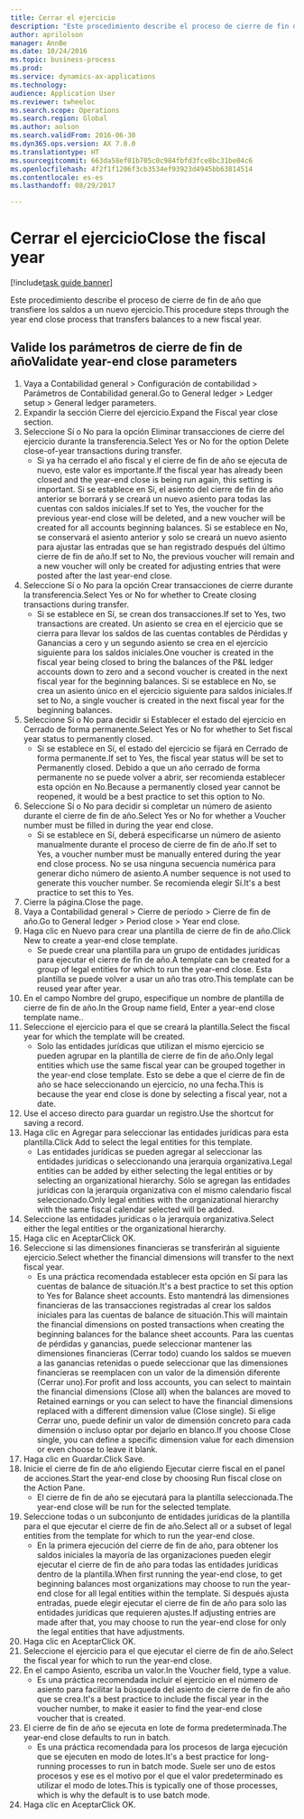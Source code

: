 ```yaml
--- 
title: Cerrar el ejercicio
description: "Este procedimiento describe el proceso de cierre de fin de año que transfiere los saldos a un nuevo ejercicio."
author: aprilolson
manager: AnnBe
ms.date: 10/24/2016
ms.topic: business-process
ms.prod: 
ms.service: dynamics-ax-applications
ms.technology: 
audience: Application User
ms.reviewer: twheeloc
ms.search.scope: Operations
ms.search.region: Global
ms.author: aolson
ms.search.validFrom: 2016-06-30
ms.dyn365.ops.version: AX 7.0.0
ms.translationtype: HT
ms.sourcegitcommit: 663da58ef01b705c0c984fbfd3fce8bc31be04c6
ms.openlocfilehash: 4f2f1f1206f3cb3534ef93923d4945bb63814514
ms.contentlocale: es-es
ms.lasthandoff: 08/29/2017

---
```

# <a name="close-the-fiscal-year"></a><span data-ttu-id="55b54-103">Cerrar el ejercicio</span><span class="sxs-lookup"><span data-stu-id="55b54-103">Close the fiscal year</span></span>

[!include[task guide banner](../../includes/task-guide-banner.md)]

<span data-ttu-id="55b54-104">Este procedimiento describe el proceso de cierre de fin de año que transfiere los saldos a un nuevo ejercicio.</span><span class="sxs-lookup"><span data-stu-id="55b54-104">This procedure steps through the year end close process that transfers balances to a new fiscal year.</span></span>


## <a name="validate-year-end-close-parameters"></a><span data-ttu-id="55b54-105">Valide los parámetros de cierre de fin de año</span><span class="sxs-lookup"><span data-stu-id="55b54-105">Validate year-end close parameters</span></span>
1. <span data-ttu-id="55b54-106">Vaya a Contabilidad general > Configuración de contabilidad > Parámetros de Contabilidad general.</span><span class="sxs-lookup"><span data-stu-id="55b54-106">Go to General ledger > Ledger setup > General ledger parameters.</span></span>
2. <span data-ttu-id="55b54-107">Expandir la sección Cierre del ejercicio.</span><span class="sxs-lookup"><span data-stu-id="55b54-107">Expand the Fiscal year close section.</span></span>
3. <span data-ttu-id="55b54-108">Seleccione Sí o No para la opción Eliminar transacciones de cierre del ejercicio durante la transferencia.</span><span class="sxs-lookup"><span data-stu-id="55b54-108">Select Yes or No for the option Delete close-of-year transactions during transfer.</span></span>
    * <span data-ttu-id="55b54-109">Si ya ha cerrado el año fiscal y el cierre de fin de año se ejecuta de nuevo, este valor es importante.</span><span class="sxs-lookup"><span data-stu-id="55b54-109">If the fiscal year has already been closed and the year-end close is being run again, this setting is important.</span></span> <span data-ttu-id="55b54-110">Si se establece en Sí, el asiento del cierre de fin de año anterior se borrará y se creará un nuevo asiento para todas las cuentas con saldos iniciales.</span><span class="sxs-lookup"><span data-stu-id="55b54-110">If set to Yes, the voucher for the previous year-end close will be deleted, and a new voucher will be created for all accounts beginning balances.</span></span> <span data-ttu-id="55b54-111">Si se establece en No, se conservará el asiento anterior y solo se creará un nuevo asiento para ajustar las entradas que se han registrado después del último cierre de fin de año.</span><span class="sxs-lookup"><span data-stu-id="55b54-111">If set to No, the previous voucher will remain and a new voucher will only be created for adjusting entries that were posted after the last year-end close.</span></span>  
4. <span data-ttu-id="55b54-112">Seleccione Sí o No para la opción Crear transacciones de cierre durante la transferencia.</span><span class="sxs-lookup"><span data-stu-id="55b54-112">Select Yes or No for whether to Create closing transactions during transfer.</span></span>
    * <span data-ttu-id="55b54-113">Si se establece en Sí, se crean dos transacciones.</span><span class="sxs-lookup"><span data-stu-id="55b54-113">If set to Yes, two transactions are created.</span></span> <span data-ttu-id="55b54-114">Un asiento se crea en el ejercicio que se cierra para llevar los saldos de las cuentas contables de Pérdidas y Ganancias a cero y un segundo asiento se crea en el ejercicio siguiente para los saldos iniciales.</span><span class="sxs-lookup"><span data-stu-id="55b54-114">One voucher is created in the fiscal year being closed to bring the balances of the P&L ledger accounts down to zero and a second voucher is created in the next fiscal year for the beginning balances.</span></span> <span data-ttu-id="55b54-115">Si se establece en No, se crea un asiento único en el ejercicio siguiente para saldos iniciales.</span><span class="sxs-lookup"><span data-stu-id="55b54-115">If set to No, a single voucher is created in the next fiscal year for the beginning balances.</span></span>  
5. <span data-ttu-id="55b54-116">Seleccione Sí o No para decidir si Establecer el estado del ejercicio en Cerrado de forma permanente.</span><span class="sxs-lookup"><span data-stu-id="55b54-116">Select Yes or No for whether to Set fiscal year status to permanently closed.</span></span>
    * <span data-ttu-id="55b54-117">Si se establece en Sí, el estado del ejercicio se fijará en Cerrado de forma permanente.</span><span class="sxs-lookup"><span data-stu-id="55b54-117">If set to Yes, the fiscal year status will be set to Permanently closed.</span></span>  <span data-ttu-id="55b54-118">Debido a que un año cerrado de forma permanente no se puede volver a abrir, ser recomienda establecer esta opción en No.</span><span class="sxs-lookup"><span data-stu-id="55b54-118">Because a permanently closed year cannot be reopened, it would be a best practice to set this option to No.</span></span>  
6. <span data-ttu-id="55b54-119">Seleccione Sí o No para decidir si completar un número de asiento durante el cierre de fin de año.</span><span class="sxs-lookup"><span data-stu-id="55b54-119">Select Yes or No for whether a Voucher number must be filled in during the year end close.</span></span>
    * <span data-ttu-id="55b54-120">Si se establece en Sí, deberá especificarse un número de asiento manualmente durante el proceso de cierre de fin de año.</span><span class="sxs-lookup"><span data-stu-id="55b54-120">If set to Yes, a voucher number must be manually entered during the year end close process.</span></span> <span data-ttu-id="55b54-121">No se usa ninguna secuencia numérica para generar dicho número de asiento.</span><span class="sxs-lookup"><span data-stu-id="55b54-121">A number sequence is not used to generate this voucher number.</span></span> <span data-ttu-id="55b54-122">Se recomienda elegir Sí.</span><span class="sxs-lookup"><span data-stu-id="55b54-122">It's a best practice to set this to Yes.</span></span>  
7. <span data-ttu-id="55b54-123">Cierre la página.</span><span class="sxs-lookup"><span data-stu-id="55b54-123">Close the page.</span></span>
8. <span data-ttu-id="55b54-124">Vaya a Contabilidad general > Cierre de período > Cierre de fin de año.</span><span class="sxs-lookup"><span data-stu-id="55b54-124">Go to General ledger > Period close > Year end close.</span></span>
9. <span data-ttu-id="55b54-125">Haga clic en Nuevo para crear una plantilla de cierre de fin de año.</span><span class="sxs-lookup"><span data-stu-id="55b54-125">Click New to create a year-end close template.</span></span>
    * <span data-ttu-id="55b54-126">Se puede crear una plantilla para un grupo de entidades jurídicas para ejecutar el cierre de fin de año.</span><span class="sxs-lookup"><span data-stu-id="55b54-126">A template can be created for a group of legal entities for which to run the year-end close.</span></span> <span data-ttu-id="55b54-127">Esta plantilla se puede volver a usar un año tras otro.</span><span class="sxs-lookup"><span data-stu-id="55b54-127">This template can be reused year after year.</span></span>  
10. <span data-ttu-id="55b54-128">En el campo Nombre del grupo, especifique un nombre de plantilla de cierre de fin de año.</span><span class="sxs-lookup"><span data-stu-id="55b54-128">In the Group name field, Enter a year-end close template name..</span></span>
11. <span data-ttu-id="55b54-129">Seleccione el ejercicio para el que se creará la plantilla.</span><span class="sxs-lookup"><span data-stu-id="55b54-129">Select the fiscal year for which the template will be created.</span></span>
    * <span data-ttu-id="55b54-130">Solo las entidades jurídicas que utilizan el mismo ejercicio se pueden agrupar en la plantilla de cierre de fin de año.</span><span class="sxs-lookup"><span data-stu-id="55b54-130">Only legal entities which use the same fiscal year can be grouped together in the year-end close template.</span></span> <span data-ttu-id="55b54-131">Esto se debe a que el cierre de fin de año se hace seleccionando un ejercicio, no una fecha.</span><span class="sxs-lookup"><span data-stu-id="55b54-131">This is because the year end close is done by selecting a fiscal year, not a date.</span></span>  
12. <span data-ttu-id="55b54-132">Use el acceso directo para guardar un registro.</span><span class="sxs-lookup"><span data-stu-id="55b54-132">Use the shortcut for saving a record.</span></span>
13. <span data-ttu-id="55b54-133">Haga clic en Agregar para seleccionar las entidades jurídicas para esta plantilla.</span><span class="sxs-lookup"><span data-stu-id="55b54-133">Click Add to select the legal entities for this template.</span></span>
    * <span data-ttu-id="55b54-134">Las entidades jurídicas se pueden agregar al seleccionar las entidades jurídicas o seleccionando una jerarquía organizativa.</span><span class="sxs-lookup"><span data-stu-id="55b54-134">Legal entities can be added by either selecting the legal entities or by selecting an organizational hierarchy.</span></span>  <span data-ttu-id="55b54-135">Sólo se agregan las entidades jurídicas con la jerarquía organizativa con el mismo calendario fiscal seleccionado.</span><span class="sxs-lookup"><span data-stu-id="55b54-135">Only legal entities with the organizational hierarchy with the same fiscal calendar selected will be added.</span></span>  
14. <span data-ttu-id="55b54-136">Seleccione las entidades jurídicas o la jerarquía organizativa.</span><span class="sxs-lookup"><span data-stu-id="55b54-136">Select either the legal entities or the organizational hierarchy.</span></span>
15. <span data-ttu-id="55b54-137">Haga clic en Aceptar</span><span class="sxs-lookup"><span data-stu-id="55b54-137">Click OK.</span></span>
16. <span data-ttu-id="55b54-138">Seleccione si las dimensiones financieras se transferirán al siguiente ejercicio.</span><span class="sxs-lookup"><span data-stu-id="55b54-138">Select whether the financial dimensions will transfer to the next fiscal year.</span></span>
    * <span data-ttu-id="55b54-139">Es una práctica recomendada establecer esta opción en Sí para las cuentas de balance de situación.</span><span class="sxs-lookup"><span data-stu-id="55b54-139">It's a best practice to set this option to Yes for Balance sheet accounts.</span></span>  <span data-ttu-id="55b54-140">Esto mantendrá las dimensiones financieras de las transacciones registradas al crear los saldos iniciales para las cuentas de balance de situación.</span><span class="sxs-lookup"><span data-stu-id="55b54-140">This will maintain the financial dimensions on posted transactions when creating the beginning balances for the balance sheet accounts.</span></span>  <span data-ttu-id="55b54-141">Para las cuentas de pérdidas y ganancias, puede seleccionar mantener las dimensiones financieras (Cerrar todo) cuando los saldos se mueven a las ganancias retenidas o puede seleccionar que las dimensiones financieras se reemplacen con un valor de la dimensión diferente (Cerrar uno).</span><span class="sxs-lookup"><span data-stu-id="55b54-141">For profit and loss accounts, you can select to maintain the financial dimensions (Close all) when the balances are moved to Retained earnings or you can select to have the financial dimensions replaced with a different dimension value (Close single).</span></span> <span data-ttu-id="55b54-142">Si elige Cerrar uno, puede definir un valor de dimensión concreto para cada dimensión o incluso optar por dejarlo en blanco.</span><span class="sxs-lookup"><span data-stu-id="55b54-142">If you choose Close single, you can define a specific dimension value for each dimension or even choose to leave it blank.</span></span>  
17. <span data-ttu-id="55b54-143">Haga clic en Guardar.</span><span class="sxs-lookup"><span data-stu-id="55b54-143">Click Save.</span></span>
18. <span data-ttu-id="55b54-144">Inicie el cierre de fin de año eligiendo Ejecutar cierre fiscal en el panel de acciones.</span><span class="sxs-lookup"><span data-stu-id="55b54-144">Start the year-end close by choosing Run fiscal close on the Action Pane.</span></span>
    * <span data-ttu-id="55b54-145">El cierre de fin de año se ejecutará para la plantilla seleccionada.</span><span class="sxs-lookup"><span data-stu-id="55b54-145">The year-end close will be run for the selected template.</span></span>  
19. <span data-ttu-id="55b54-146">Seleccione todas o un subconjunto de entidades jurídicas de la plantilla para el que ejecutar el cierre de fin de año.</span><span class="sxs-lookup"><span data-stu-id="55b54-146">Select all or a subset of legal entities from the template for which to run the year-end close.</span></span>
    * <span data-ttu-id="55b54-147">En la primera ejecución del cierre de fin de año, para obtener los saldos iniciales la mayoría de las organizaciones pueden elegir ejecutar el cierre de fin de año para todas las entidades jurídicas dentro de la plantilla.</span><span class="sxs-lookup"><span data-stu-id="55b54-147">When first running the year-end close, to get beginning balances most organizations may choose to run the year-end close for all legal entities within the template.</span></span> <span data-ttu-id="55b54-148">Si después ajusta entradas, puede elegir ejecutar el cierre de fin de año para solo las entidades jurídicas que requieren ajustes.</span><span class="sxs-lookup"><span data-stu-id="55b54-148">If adjusting entries are made after that, you may choose to run the year-end close for only the legal entities that have adjustments.</span></span>  
20. <span data-ttu-id="55b54-149">Haga clic en Aceptar</span><span class="sxs-lookup"><span data-stu-id="55b54-149">Click OK.</span></span>
21. <span data-ttu-id="55b54-150">Seleccione el ejercicio para el que ejecutar el cierre de fin de año.</span><span class="sxs-lookup"><span data-stu-id="55b54-150">Select the fiscal year for which to run the year-end close.</span></span>
22. <span data-ttu-id="55b54-151">En el campo Asiento, escriba un valor.</span><span class="sxs-lookup"><span data-stu-id="55b54-151">In the Voucher field, type a value.</span></span>
    * <span data-ttu-id="55b54-152">Es una práctica recomendada incluir el ejercicio en el número de asiento para facilitar la búsqueda del asiento de cierre de fin de año que se crea.</span><span class="sxs-lookup"><span data-stu-id="55b54-152">It's a best practice to include the fiscal year in the voucher number, to make it easier to find the year-end close voucher that is created.</span></span>  
23. <span data-ttu-id="55b54-153">El cierre de fin de año se ejecuta en lote de forma predeterminada.</span><span class="sxs-lookup"><span data-stu-id="55b54-153">The year-end close defaults to run in batch.</span></span>
    * <span data-ttu-id="55b54-154">Es una práctica recomendada para los procesos de larga ejecución que se ejecuten en modo de lotes.</span><span class="sxs-lookup"><span data-stu-id="55b54-154">It's a best practice for long-running processes to run in batch mode.</span></span> <span data-ttu-id="55b54-155">Suele ser uno de estos procesos y ese es el motivo por el que el valor predeterminado es utilizar el modo de lotes.</span><span class="sxs-lookup"><span data-stu-id="55b54-155">This is typically one of those processes, which is why the default is to use batch mode.</span></span>  
24. <span data-ttu-id="55b54-156">Haga clic en Aceptar</span><span class="sxs-lookup"><span data-stu-id="55b54-156">Click OK.</span></span>


